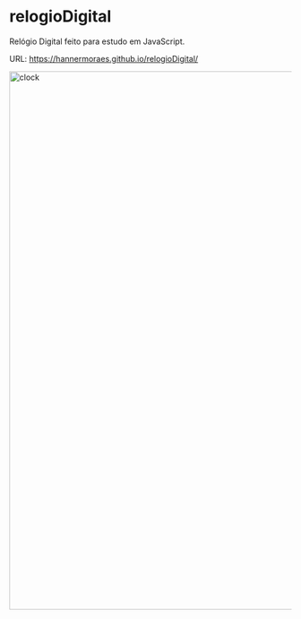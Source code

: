 # relogioDigital

Relógio Digital feito para estudo em JavaScript.

URL: https://hannermoraes.github.io/relogioDigital/

<img width="960" alt="clock" src="https://user-images.githubusercontent.com/101107412/215007890-12810c44-df42-4551-b26c-a6ef0d9b0b2e.png">
